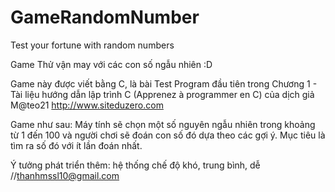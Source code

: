 # GameRandomNumber
Test your fortune with random numbers

Game Thử vận may với các con số ngẫu nhiên :D

Game này được viết bằng C, là bài Test Program đầu tiên trong Chương 1 - Tài liệu hướng dẫn lập trình C
(Apprenez à programmer en C) của dịch giả M@teo21  http://www.siteduzero.com

Game như sau: Máy tính sẽ chọn một số nguyên ngẫu nhiên trong khoảng từ 1 đến 100 và người chơi sẽ đoán con số đó dựa theo các gợi ý.
Mục tiêu là tìm ra số đó với ít lần đoán nhất.

Ý tưởng phát triển thêm: hệ thống chế độ khó, trung bình, dễ
//thanhmssl10@gmail.com
